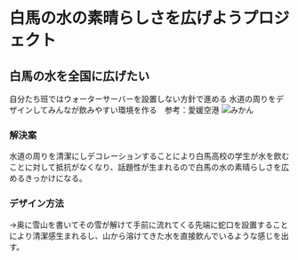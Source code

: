# 白馬の水の素晴らしさを広げようプロジェクト
## 白馬の水を全国に広げたい

自分たち班ではウォーターサーバーを設置しない方針で進める
水道の周りをデザインしてみんなが飲みやすい環境を作る　参考：愛媛空港
![みかん](https://user-images.githubusercontent.com/91592893/143198255-f5371ead-090f-428b-800e-f48e6984ec74.jpg)




### 解決案
水道の周りを清潔にしデコレーションすることにより白馬高校の学生が水を飲むことに対して抵抗がなくなり、話題性が生まれるので白馬の水の素晴らしさを広めるきっかけになる。

### デザイン方法
→奥に雪山を書いてその雪が解けて手前に流れてくる先端に蛇口を設置することにより清潔感生まれるし、山から溶けてきた水を直接飲んでいるような感じを出す。

